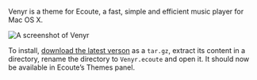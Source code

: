 Venyr is a theme for Ecoute, a fast, simple and efficient music player for Mac OS X.

![A screenshot of Venyr](http://bucket.exomel.com/venyr/venyr.png)

To install, [download the latest verson](http://github.com/remiprev/venyr.ecoute/tarball/master) as a `tar.gz`, extract its content in a directory, rename the directory to `Venyr.ecoute` and open it. It should now be available in Ecoute’s Themes panel.
